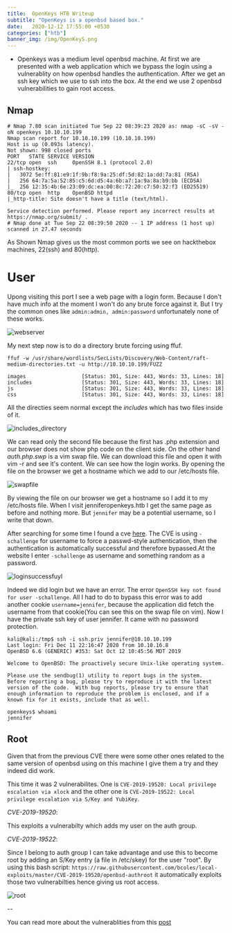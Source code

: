```yaml
---
title:  OpenKeys HTB Writeup 
subtitle: "OpenKeys is a openbsd based box."
date:   2020-12-12 17:55:00 +0530
categories: ["htb"]
banner_img: /img/OpenKeyS.png
---
```




- Openkeys was a medium level openbsd machine. At first we are presented with a web application which we bypass the login using a vulnerablity on how openbsd handles the authentication. After  we get an ssh key which we use to ssh into the box. At the end we use 2 openbsd vulnerabilities to gain root access.

## Nmap
```
# Nmap 7.80 scan initiated Tue Sep 22 08:39:23 2020 as: nmap -sC -sV -oN openkeys 10.10.10.199
Nmap scan report for 10.10.10.199 (10.10.10.199)
Host is up (0.093s latency).
Not shown: 998 closed ports
PORT   STATE SERVICE VERSION
22/tcp open  ssh     OpenSSH 8.1 (protocol 2.0)
| ssh-hostkey: 
|   3072 5e:ff:81:e9:1f:9b:f8:9a:25:df:5d:82:1a:dd:7a:81 (RSA)
|   256 64:7a:5a:52:85:c5:6d:d5:4a:6b:a7:1a:9a:8a:b9:bb (ECDSA)
|_  256 12:35:4b:6e:23:09:dc:ea:00:8c:72:20:c7:50:32:f3 (ED25519)
80/tcp open  http    OpenBSD httpd
|_http-title: Site doesn't have a title (text/html).

Service detection performed. Please report any incorrect results at https://nmap.org/submit/ .
# Nmap done at Tue Sep 22 08:39:50 2020 -- 1 IP address (1 host up) scanned in 27.47 seconds
```
As Shown Nmap gives us the most common ports we see on hackthebox machines, 22(ssh) and 80(http). 

# User
Upong visiting this port I see a web page with a login form. Because I don't have much info at the moment I won't do any brute force against it. But I try the common ones like `admin:admin, admin:password` unfortunately none of these  works.

![webserver](https://user-images.githubusercontent.com/16364370/101962200-6ca12280-3c03-11eb-8b5a-d13a06fc8da4.png)

My next step now is to do a directory brute forcing using ffuf.

`ffuf -w /usr/share/wordlists/SecLists/Discovery/Web-Content/raft-medium-directories.txt -u http://10.10.10.199/FUZZ`

```
images                  [Status: 301, Size: 443, Words: 33, Lines: 18]
includes                [Status: 301, Size: 443, Words: 33, Lines: 18]
js                      [Status: 301, Size: 443, Words: 33, Lines: 18]
css                     [Status: 301, Size: 443, Words: 33, Lines: 18]
```

All the directies seem normal except the _includes_ which has two files inside of it.

![includes_directory](https://user-images.githubusercontent.com/16364370/101962193-6743d800-3c03-11eb-8249-cb792a0f58f0.png)

We can read only the second file because the first has .php extension and our browser does not show php code on the client side. On the other hand *auth.php.swp* is a vim swap file. We can download this file and open it with vim -r and see it's content. We can see how the login works. By opening the file on the browser we get a hostname which we add to our /etc/hosts file.

![swapfile](https://user-images.githubusercontent.com/16364370/101962198-6ad75f00-3c03-11eb-852c-8886db744e09.png)

By viewing the file on our browser we get a hostname so I add it to my /etc/hosts file. When I visit jenniferopenkeys.htb I get the same page as before and nothing more. But `jennifer` may be a potential username, so I write that down.

After searching for some time I found a cve [here](https://www.qualys.com/2019/12/04/cve-2019-19521/authentication-vulnerabilities-openbsd.txt). The CVE is using `-schallenge` for username to force a passwd-style authentication, then the authentication is automatically successful and therefore bypassed.At the website I enter `-schallenge` as username and something random as a password.

![loginsuccessfuyl](https://user-images.githubusercontent.com/16364370/101962195-67dc6e80-3c03-11eb-805c-e36835c4913f.png)

Indeed we did login but we have an error. The error `OpenSSH key not found for user -schallenge`. All I had to do to bypass this error was to add another cookie `username=jennifer`, because the application did fetch the username from that cookie(You can see this on the swap file on vim). Now I have the private ssh key of user jennifer. It came with no password protection.

```
kali@kali:/tmp$ ssh -i ssh.priv jennifer@10.10.10.199
Last login: Fri Dec 11 22:16:47 2020 from 10.10.16.8
OpenBSD 6.6 (GENERIC) #353: Sat Oct 12 10:45:56 MDT 2019

Welcome to OpenBSD: The proactively secure Unix-like operating system.

Please use the sendbug(1) utility to report bugs in the system.
Before reporting a bug, please try to reproduce it with the latest
version of the code.  With bug reports, please try to ensure that
enough information to reproduce the problem is enclosed, and if a
known fix for it exists, include that as well.

openkeys$ whoami
jennifer
```

## Root

Given that from the previous CVE there were some other ones related to the same version of openbsd using on this machine I give them a try and they indeed did work. 

This time it was 2 vulnerabilites. One is `CVE-2019-19520: Local privilege escalation via xlock` and the other one is `CVE-2019-19522: Local privilege escalation via S/Key and YubiKey`.

*CVE-2019-19520*:

This exploits a vulnerabilty which adds my user on the auth group.

*CVE-2019-19522*:

Since I belong to auth group I can take advantage and use this to become root by adding an S/Key entry (a file in /etc/skey) for the user "root". By using this bash script: `https://raw.githubusercontent.com/bcoles/local-exploits/master/CVE-2019-19520/openbsd-authroot` it automatically exploits those two vulnerabilties hence giving us root access.

![root](https://user-images.githubusercontent.com/16364370/101962196-68750500-3c03-11eb-817c-3c70ce2d390e.png)

-- 

You can read more about the vulnerablities from this [post](https://www.qualys.com/2019/12/04/cve-2019-19521/authentication-vulnerabilities-openbsd.txt)
